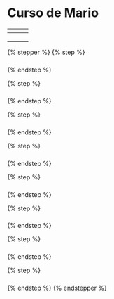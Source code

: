 # Curso de Mario



<table data-view="cards"><thead><tr><th></th><th></th><th></th></tr></thead><tbody><tr><td></td><td></td><td></td></tr><tr><td></td><td></td><td></td></tr><tr><td></td><td></td><td></td></tr></tbody></table>

{% stepper %}
{% step %}
###


{% endstep %}

{% step %}
###


{% endstep %}

{% step %}
###


{% endstep %}

{% step %}
###


{% endstep %}

{% step %}
###


{% endstep %}

{% step %}
###


{% endstep %}

{% step %}
###


{% endstep %}

{% step %}
###


{% endstep %}
{% endstepper %}
